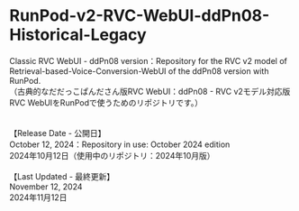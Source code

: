 # RunPod-v2-RVC-WebUI-ddPn08-Historical-Legacy
Classic RVC WebUI - ddPn08 version：Repository for the RVC v2 model of Retrieval-based-Voice-Conversion-WebUI of the ddPn08 version with RunPod. <br>
（古典的なだだっこぱんださん版RVC WebUI：ddPn08 - RVC v2モデル対応版RVC WebUIをRunPodで使うためのリポジトリです。）
<br><br><br>
【Release Date - 公開日】<br>
October 12, 2024：Repository in use: October 2024 edition<br>
2024年10月12日（使用中のリポジトリ：2024年10月版）<br><br>
【Last Updated - 最終更新】<br>
November 12, 2024<br>
2024年11月12日<br>

